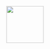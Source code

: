 <div id="header" align="center">
  <img src="https://media.giphy.com/media/5r5J4JD9miis/giphy.gif)" width="100"/>
</div>
